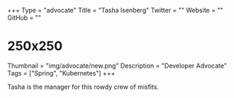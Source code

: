 +++
Type = "advocate"
Title = "Tasha Isenberg"
Twitter = ""
Website = ""
GitHub = ""
# 250x250
Thumbnail = "img/advocate/new.png"
Description = "Developer Advocate"
Tags = ["Spring", "Kubernetes"]
+++

Tasha is the manager for this rowdy crew of misfits.